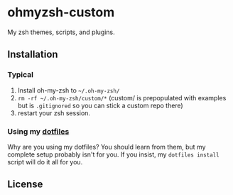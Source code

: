 # ohmyzsh-custom

My zsh themes, scripts, and plugins.

## Installation

### Typical

1. Install oh-my-zsh to `~/.oh-my-zsh/`
1. `rm -rf ~/.oh-my-zsh/custom/*` (custom/ is prepopulated with examples but is `.gitignored` so you can stick a custom repo there)
1. restart your zsh session.

### Using my [dotfiles](https://github.com/ryands/dotfiles)

Why are you using my dotfiles? You should learn from them, but my complete setup probably isn't for you.  If you insist, 
my `dotfiles install` script will do it all for you.

## License


